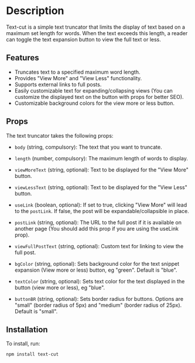 # Description

Text-cut is a simple text truncator that limits the display of text based on a maximum set length for words. When the text exceeds this length, a reader can toggle the text expansion button to view the full text or less.

## Features

- Truncates text to a specified maximum word length.
- Provides "View More" and "View Less" functionality.
- Supports external links to full posts.
- Easily customizable text for expanding/collapsing views (You can customize the displayed text on the button with props for better SEO).
- Customizable background colors for the view more or less button.

## Props

The text truncator takes the following props:

- `body` (string, compulsory): The text that you want to truncate.

- `length` (number, compulsory): The maximum length of words to display.

- `viewMoreText` (string, optional): Text to be displayed for the "View More" button.

- `viewLessText` (string, optional): Text to be displayed for the "View Less" button.

- `useLink` (boolean, optional): If set to true, clicking "View More" will lead to the `postLink`. If false, the post will be expandable/collapsible in place.

- `postLink` (string, optional): The URL to the full post if it is available on another page (You should add this prop if you are using the useLink prop).

- `viewFullPostText` (string, optional): Custom text for linking to view the full post.

- `bgColor` (string, optional): Sets background color for the text snippet expansion (View more or less) button, eg "green". Default is "blue".

- `textColor` (string, optional): Sets text color for the text displayed in the button (view more or less), eg "blue".

- `buttonBR` (string, optional): Sets border radius for buttons. Options are "small" (border radius of 5px) and "medium" (border radius of 25px). Default is "small".

## Installation

To install, run:

```bash
npm install text-cut
```
